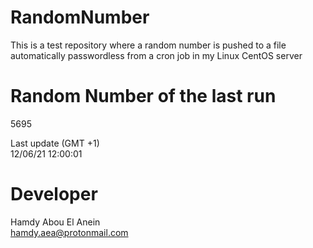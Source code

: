 # RandomNumber    
This is a test repository where a random number is pushed to a file automatically passwordless from a cron job in my Linux CentOS server    
# Random Number of the last run   
5695
      
Last update (GMT +1)    
12/06/21 12:00:01
# Developer    
Hamdy Abou El Anein   
hamdy.aea@protonmail.com
